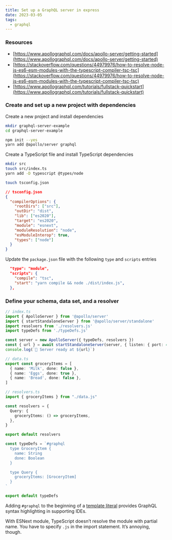 ```yaml
---
title: Set up a GraphQL server in express
date: 2023-03-05
tags:
  - graphql
---
```


### Resources

- [https://www.apollographql.com/docs/apollo-server/getting-started](https://www.apollographql.com/docs/apollo-server/getting-started)
- [https://stackoverflow.com/questions/44979976/how-to-resolve-node-js-es6-esm-modules-with-the-typescript-compiler-tsc-tsc](https://stackoverflow.com/questions/44979976/how-to-resolve-node-js-es6-esm-modules-with-the-typescript-compiler-tsc-tsc)
- [https://www.apollographql.com/tutorials/fullstack-quickstart](https://www.apollographql.com/tutorials/fullstack-quickstart)

### Create and set up a new project with dependencies


Create a new project and install dependencies


```bash
mkdir graphql-server-example
cd graphql-server-example

npm init --yes
yarn add @apollo/server graphql
```


Create a TypeScript file and install TypeScript dependencies


```bash
mkdir src
touch src/index.ts
yarn add -D typescript @types/node

touch tsconfig.json
```


```json
// tsconfig.json
{
  "compilerOptions": {
    "rootDirs": ["src"],
    "outDir": "dist",
    "lib": ["es2020"],
    "target": "es2020",
    "module": "esnext",
    "moduleResolution": "node",
    "esModuleInterop": true,
    "types": ["node"]
  }
}
```


Update the `package.json` file with the following `type` and `scripts` entries


```json
  "type": "module",
  "scripts": {
    "compile": "tsc",
    "start": "yarn compile && node ./dist/index.js",
  },
```


### Define your schema, data set, and a resolver


```typescript
// index.ts
import { ApolloServer } from '@apollo/server'
import { startStandaloneServer } from '@apollo/server/standalone'
import resolvers from './resolvers.js'
import typeDefs from './typeDefs.js'

const server = new ApolloServer({ typeDefs, resolvers })
const { url } = await startStandaloneServer(server, { listen: { port: 4000 }})
console.log(`🚀 Server ready at ${url}`)
```


```typescript
// data.ts
export const groceryItems = [
  { name: 'Milk', done: false },
  { name: 'Eggs', done: true },
  { name: 'Bread', done: false },
]
```


```typescript
// resolvers.ts
import { groceryItems } from "./data.js"

const resolvers = {
  Query: {
    groceryItems: () => groceryItems,
  },
}

export default resolvers
```


```typescript
const typeDefs = `#graphql
  type GroceryItem {
    name: String
    done: Boolean
  }

  type Query {
    groceryItems: [GroceryItem]
  }
`

export default typeDefs
```


Adding `#graphql` to the beginning of a [template literal](https://developer.mozilla.org/en-US/docs/Web/JavaScript/Reference/Template_literals) provides GraphQL syntax highlighting in supporting IDEs.


With ESNext module, TypeScript doesn’t resolve the module with partial name. You have to specify `.js` in the import statement. It’s annoying, though.


